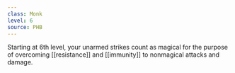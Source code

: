 ```yaml
---
class: Monk
level: 6
source: PHB
---
```


Starting at 6th level, your unarmed strikes count as magical for the purpose of overcoming [[resistance]] and [[immunity]] to nonmagical attacks and damage.
